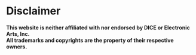 # Disclaimer

**​This website is neither affiliated with nor endorsed by DICE or Electronic Arts, Inc.**\
**​All trademarks and copyrights are the property of their respective owners.**
